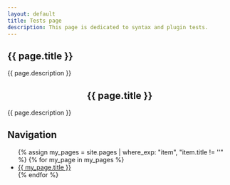 ```yaml
---
layout: default
title: Tests page
description: This page is dedicated to syntax and plugin tests.
---
```


<!-- Markdown section using YAML title -->
## {{ page.title }}

{{ page.description }}

<!-- HTML section using YAML title for THC -->
<div style="text-align:center"><h2>{{ page.title }}</h2></div>
<p>{{ page.description }}</p>

## Navigation

<!-- Navigation tests -->
<nav>
    <ul>
        {% assign my_pages = site.pages | where_exp: "item", "item.title != ''" %}
        {% for my_page in my_pages %}
            <li>
                <a href="{{ my_page.url }}">{{ my_page.title }}</a>
            </li>
        {% endfor %}
    </ul>
</nav>
